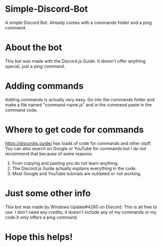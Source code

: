 # Simple-Discord-Bot
A simple Discord Bot. Already comes with a commands folder and a ping command.

# About the bot
This bot was made with the Discord.js Guide. It doesn't offer anything special, just a ping command.

# Adding commands
Adding commands is actually very easy. Go into the commands folder and make a file named "command-name.js" and in the command paste in the command code. 

# Where to get code for commands
https://discordjs.guide/ has loads of code for commands and other stuff. You can also search on Google or YouTube for commands but I do not recommend that because of some reasons:
1. From copying and pasting you do not learn anything.
2. The Discord.js Guide actually explains everything in the code.
3. Most Google and YouTube tutorials are outdated or not working.

# Just some other info
This bot was made by Windows Update#4260 on Discord.
This is all free to use. 
I don't need any credits, it doesn't include any of my commands or my code.It only offers a ping command.

# Hope this helps!

